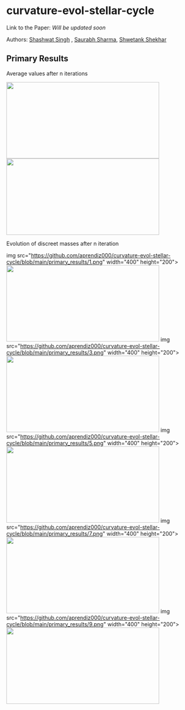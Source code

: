 # curvature-evol-stellar-cycle

Link to the Paper: *Will be updated soon*

Authors: [Shashwat Singh](https://github.com/SSingh087) , [Saurabh Sharma](https://github.com/sharmasaurabh24), [Shwetank Shekhar](https://github.com/aprendiz000)

## Primary Results 

Average values after n iterations

<img src="https://github.com/aprendiz000/curvature-evol-stellar-cycle/blob/main/primary_results/avg_1.png" width="400" height="200"><img src="https://github.com/aprendiz000/curvature-evol-stellar-cycle/blob/main/primary_results/avg_2.png" width="400" height="200">

Evolution of discreet masses after n iteration

img src="https://github.com/aprendiz000/curvature-evol-stellar-cycle/blob/main/primary_results/1.png" width="400" height="200"><img src="https://github.com/aprendiz000/curvature-evol-stellar-cycle/blob/main/primary_results/2.png" width="400" height="200">
img src="https://github.com/aprendiz000/curvature-evol-stellar-cycle/blob/main/primary_results/3.png" width="400" height="200"><img src="https://github.com/aprendiz000/curvature-evol-stellar-cycle/blob/main/primary_results/4.png" width="400" height="200">
img src="https://github.com/aprendiz000/curvature-evol-stellar-cycle/blob/main/primary_results/5.png" width="400" height="200"><img src="https://github.com/aprendiz000/curvature-evol-stellar-cycle/blob/main/primary_results/6.png" width="400" height="200">
img src="https://github.com/aprendiz000/curvature-evol-stellar-cycle/blob/main/primary_results/7.png" width="400" height="200"><img src="https://github.com/aprendiz000/curvature-evol-stellar-cycle/blob/main/primary_results/8.png" width="400" height="200">
img src="https://github.com/aprendiz000/curvature-evol-stellar-cycle/blob/main/primary_results/9.png" width="400" height="200"><img src="https://github.com/aprendiz000/curvature-evol-stellar-cycle/blob/main/primary_results/10.png" width="400" height="200">
